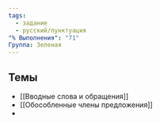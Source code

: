 ```yaml
---
tags:
  - задание
  - русский/пунктуация
"% Выполнения": "71"
Группа: Зеленая
---
```

## Темы
- [[Вводные слова и обращения]]
- [[Обособленные члены предложения]]
- 